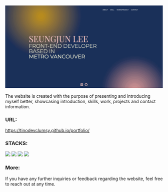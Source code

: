 ![Seungjun Lee's Webiste](/static/meta-image.png)

The website is created with the purpose of presenting and introducing myself better, showcasing introduction, skills, work, projects and contact information.

### URL:

<https://tinodevclumsy.github.io/portfolio/>

### STACKS:

<div>
  <img src="https://img.shields.io/badge/gatsby-663399?style=for-the-badge&logo=gatsby&logoColor=white">
  <img src="https://img.shields.io/badge/graphql-E50695?style=for-the-badge&logo=graphql&logoColor=white">
  <img src="https://img.shields.io/badge/react-61DAFB?style=for-the-badge&logo=react&logoColor=white">
  <img src="https://img.shields.io/badge/styledcomponents-DB7093?style=for-the-badge&logo=styledcomponents&logoColor=white">
</div>

### More:

If you have any further inquiries or feedback regarding the website, feel free to reach out at any time.
